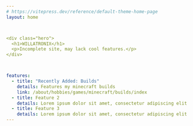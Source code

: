 ```yaml
---
# https://vitepress.dev/reference/default-theme-home-page
layout: home



<div class="hero">
  <h1>WILLATRONIX</h1>
  <p>Incomplete site, may lack cool features.</p>
</div>



features:
  - title: "Recently Added: Builds"
    details: Features my minecraft builds
    link: /about/hobbies/games/minecraft/builds/index
  - title: Feature 2
    details: Lorem ipsum dolor sit amet, consectetur adipiscing elit
  - title: Feature 3
    details: Lorem ipsum dolor sit amet, consectetur adipiscing elit
---
```


